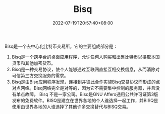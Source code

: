 ﻿---
weight: 
title: "Bisq"
description: "Bisq是一个去中心化比特币交易…"
date: 2022-07-19T20:57:40+08:00
lastmod: 2022-07-19T09:57:40+08:00
draft: false
authors: ["Cindy"]
featuredImage: "bisq.jpg"
link: "https://bisq.network/"
tags: ["交易所","Bisq"]
categories: ["navigation"]
navigation: ["交易所"]
lightgallery: true
toc: true
pinned: false
recommend: false
recommend1: false
---
Bisq是一个去中心化比特币交易所，它的主要组成部分是：
1. Bisq是一个跨平台的桌面应用程序，允许任何人购买和出售比特币以换取本国货币和其他加密货币。
2. Bisq是一种交易协议，使个人能够通过互联网直接互相交换信息，从而消除对可信第三方交换服务的需求。
3. Bisq是由Bisq应用程序发现，连接到并彼此合作实施Bisq交易协议而形成的点对点网络。Bisq网络完全是对等的，因为它不需要集中控制的服务器，并且没有单点故障。
Bisq 不是一家公司。Bisq是GNU Affero通用公共许可证第3版发布的免费软件。BISQ是建立在世界各地的个人谁选择一起工作，并BISQ是使用由世界各地的人谁选择了其他许多交换替代与BISQ交易。
